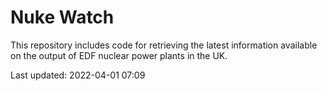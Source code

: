 # Nuke Watch

This repository includes code for retrieving the latest information available on the output of EDF nuclear power plants in the UK.

Last updated: 2022-04-01 07:09